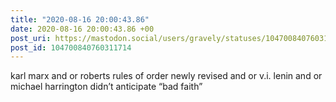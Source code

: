 ```yaml
---
title: "2020-08-16 20:00:43.86"
date: 2020-08-16 20:00:43.86 +00
post_uri: https://mastodon.social/users/gravely/statuses/104700840760311714
post_id: 104700840760311714
---
```

karl marx and or roberts rules of order newly revised and or v.i. lenin and or michael harrington didn’t anticipate “bad faith”


